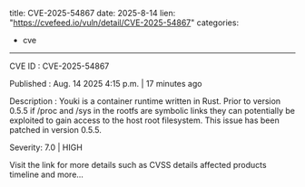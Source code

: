  
title: CVE-2025-54867
date: 2025-8-14
lien: "https://cvefeed.io/vuln/detail/CVE-2025-54867"
categories:
  - cve
---

CVE ID : CVE-2025-54867

Published :  Aug. 14
2025
4:15 p.m. | 17 minutes ago

Description : Youki is a container runtime written in Rust. Prior to version 0.5.5
if /proc and /sys in the rootfs are symbolic links
they can potentially be exploited to gain access to the host root filesystem. This issue has been patched in version 0.5.5.

Severity: 7.0 | HIGH

Visit the link for more details
such as CVSS details
affected products
timeline
and more...
